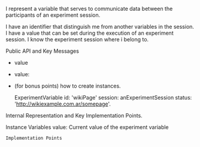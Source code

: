 I represent a variable that serves to communicate data between the participants of an experiment session.

I have an identifier that distinguish me from another variables in the session.
I have a value that can be set during the execution of an experiment session.
I know the experiment session where i belong to.

Public API and Key Messages

- value
- value:
- (for bonus points) how to create instances.

   ExperimentVariable id: 'wikiPage' session: anExperimentSession status: 'http://wikiexample.com.ar/somepage'.
 
Internal Representation and Key Implementation Points.

   Instance Variables
		value: 	<String> Current value of the experiment variable

    Implementation Points